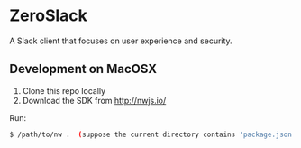 # ZeroSlack
A Slack client that focuses on user experience and security.

## Development on MacOSX

1. Clone this repo locally
2. Download the SDK from http://nwjs.io/

Run:  
```bash
$ /path/to/nw .  (suppose the current directory contains 'package.json')
```
